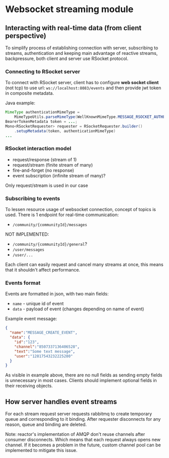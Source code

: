 # Websocket streaming module

## Interacting with real-time data (from client perspective)
To simplify process of establishing connection with server, subscribing to streams, 
authentication and keeping main advantage of reactive streams, backpressure, 
both client and server use RSocket protocol.

### Connecting to RSocket server
To connect with RSocket server, client has to configure **web socket client** (not tcp) to use url: `ws://localhost:8083/events`
and then provide jwt token in composite metadata.

Java example:
```java
MimeType authenticationMimeType =
	MimeTypeUtils.parseMimeType(WellKnownMimeType.MESSAGE_RSOCKET_AUTHENTICATION.getString());
BearerTokenMetadata token = ...;
Mono<RSocketRequester> requester = RSocketRequester.builder()
	.setupMetadata(token, authenticationMimeType)
...
```

### RSocket interaction model
- request/response (stream of 1)
- request/stream (finite stream of many)
- fire-and-forget (no response)
- event subscription (infinite stream of many)?

Only request/stream is used in our case

### Subscribing to events
To lessen resource usage of websocket connection, concept of topics is used.
There is 1 endpoint for real-time communication:
- `/community/{communityId}/messages`

NOT IMPLEMENTED:
- `/community/{communityId}/general`?
- `/user/messages`
- `/user/...`

Each client can easily request and cancel many streams at once, 
this means that it shouldn't affect performance.

### Events format
Events are formatted in json, with two main fields:
- `name` - unique id of event
- `data` - payload of event (changes depending on name of event)

Example event message:
```json
{
  "name":"MESSAGE_CREATE_EVENT",
  "data": {
    "id":"123",
    "channel":"8507337136406528",
    "text":"Some text message",
    "user":"12817543232225280"
  }
}
```
As visible in example above, there are no null fields as sending empty fields is unnecessary in most cases.
Clients should implement optional fields in their receiving objects.

## How server handles event streams
For each stream request server requests rabbitmq to create temporary queue and corresponding to it binding.
After requester disconnects for any reason, queue and binding are deleted.

Note: reactor's implementation of AMQP don't reuse channels after consumer disconnects. Which means that each request
always opens new channel. If it becomes a problem in the future, custom channel pool can be implemented to mitigate this issue.